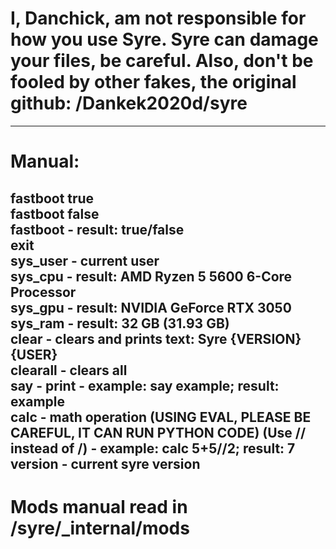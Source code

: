 # I, Danchick, am not responsible for how you use Syre. Syre can damage your files, be careful. Also, don't be fooled by other fakes, the original github: /Dankek2020d/syre  
-----  
# Manual:  
fastboot true  
fastboot false  
fastboot - result: true/false  
exit  
sys_user - current user  
sys_cpu - result: AMD Ryzen 5 5600 6-Core Processor  
sys_gpu - result: NVIDIA GeForce RTX 3050  
sys_ram - result: 32 GB (31.93 GB)  
clear - clears and prints text: Syre {VERSION} {USER}  
clearall - clears all  
say - print - example: say example; result: example  
calc - math operation (USING EVAL, PLEASE BE CAREFUL, IT CAN RUN PYTHON CODE) (Use // instead of /) - example: calc 5+5//2; result: 7  
version - current syre version  
-----
# Mods manual read in /syre/_internal/mods
